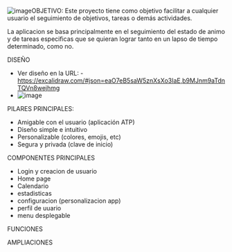 ![image](https://github.com/user-attachments/assets/7c02436e-95f4-4b90-96e7-4a6ff0e3a7df)OBJETIVO: Este proyecto tiene como objetivo facilitar a cualquier usuario el seguimiento de objetivos, tareas o demás actividades.

La aplicacion se basa principalmente en el seguimiento del estado de animo y de tareas especificas que se quieran lograr tanto en un lapso de tiempo determinado, como no.

DISEÑO
  - Ver diseño en la URL:  - https://excalidraw.com/#json=eaO7eB5saW5znXsXo3IaE,b9MJnm9aTdnTQVn8wejhmg
  - ![image](https://github.com/user-attachments/assets/82f7bb71-2e73-43cd-a3ee-4567a95147db)


PILARES PRINCIPALES:
  -  Amigable con el usuario (aplicación ATP)
  -  Diseño simple e intuitivo
  -  Personalizable (colores, emojis, etc)
  -  Segura y privada (clave de inicio)


COMPONENTES PRINCIPALES
  -  Login y creacion de usuario
  -  Home page
  -  Calendario
  -  estadisticas
  -  configuracion (personalizacion app)
  -  perfil de uuario
  -  menu desplegable

FUNCIONES

AMPLIACIONES
